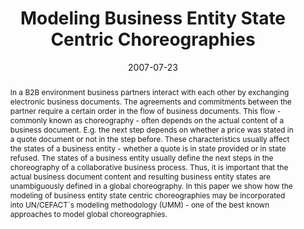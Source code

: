 ---
abstract: In a B2B environment business partners interact with each other by exchanging
  electronic business documents. The agreements and commitments between the partner
  require a certain order in the flow of business documents. This flow - commonly
  known as choreography - often depends on the actual content of a business document.
  E.g. the next step depends on whether a price was stated in a quote document or
  not in the step before. These characteristics usually affect the states of a business
  entity - whether a quote is in state provided or in state refused. The states of
  a business entity usually define the next steps in the choreography of a collaborative
  business process. Thus, it is important that the actual business document content
  and resulting business entity states are unambiguously defined in a global choreography.
  In this paper we show how the modeling of business entity state centric choreographies
  may be incorporated into UN/CEFACT´s modeling methodology (UMM) - one of the best
  known approaches to model global choreographies.
authors:
- Christian Huemer
- Philipp Liegl
- Rainer Schuster
- Marco Zapletal
date: '2007-07-23'
featured: false
links:
- name: Publik
  url: https://publik.tuwien.ac.at/showentry.php?ID=141387&lang=2
publication: 'Talk: 9th IEEE International Conference on E-Commerce Technology (CEC
  2007) / 4th IEEE International Conference on Enterprise Computing, E-Commerce and
  E-Services (EEE 2007), Tokyo, Japan; 07-23-2007 - 07-26-2007; in: "Proceedings of
  the 9th IEEE International Conference on E-Commerce Technology (CEC 2007) / 4th
  IEEE International Conference on Enterprise Computing, E-Commerce and E-Services
  (EEE 2007)", IEEE Computer Society, Los Alamitos, CA, USA (2007), ISBN: 0-7695-2913-5;
  393 - 400'
publication_types:
- '1'
publishDate: '2007-07-23'
title: Modeling Business Entity State Centric Choreographies
url_pdf: http://publik.tuwien.ac.at/files/pub-inf_5002.pdf
---